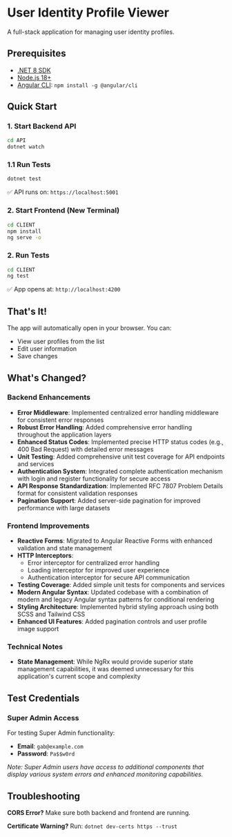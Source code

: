 # User Identity Profile Viewer

A full-stack application for managing user identity profiles.

## Prerequisites

- [.NET 8 SDK](https://dotnet.microsoft.com/download/dotnet/8.0)
- [Node.js 18+](https://nodejs.org/)
- [Angular CLI](https://angular.io/cli): `npm install -g @angular/cli`

## Quick Start

### 1. Start Backend API

```bash
cd API
dotnet watch
```

### 1.1 Run Tests

```bash
dotnet test
```

✅ API runs on: `https://localhost:5001`

### 2. Start Frontend (New Terminal)

```bash
cd CLIENT
npm install
ng serve -o
```

### 2. Run Tests

```bash
cd CLIENT
ng test
```

✅ App opens at: `http://localhost:4200`

## That's It!

The app will automatically open in your browser. You can:

- View user profiles from the list
- Edit user information
- Save changes

## What's Changed?

### Backend Enhancements

- **Error Middleware**: Implemented centralized error handling middleware for consistent error responses
- **Robust Error Handling**: Added comprehensive error handling throughout the application layers
- **Enhanced Status Codes**: Implemented precise HTTP status codes (e.g., 400 Bad Request) with detailed error messages
- **Unit Testing**: Added comprehensive unit test coverage for API endpoints and services
- **Authentication System**: Integrated complete authentication mechanism with login and register functionality for secure access
- **API Response Standardization**: Implemented RFC 7807 Problem Details format for consistent validation responses
- **Pagination Support**: Added server-side pagination for improved performance with large datasets

### Frontend Improvements

- **Reactive Forms**: Migrated to Angular Reactive Forms with enhanced validation and state management
- **HTTP Interceptors**:
  - Error interceptor for centralized error handling
  - Loading interceptor for improved user experience
  - Authentication interceptor for secure API communication
- **Testing Coverage**: Added simple unit tests for components and services
- **Modern Angular Syntax**: Updated codebase with a combination of modern and legacy Angular syntax patterns for conditional rendering
- **Styling Architecture**: Implemented hybrid styling approach using both SCSS and Tailwind CSS
- **Enhanced UI Features**: Added pagination controls and user profile image support

### Technical Notes

- **State Management**: While NgRx would provide superior state management capabilities, it was deemed unnecessary for this application's current scope and complexity

## Test Credentials

### Super Admin Access

For testing Super Admin functionality:

- **Email**: `gab@example.com`
- **Password**: `Pa$$w0rd`

_Note: Super Admin users have access to additional components that display various system errors and enhanced monitoring capabilities._

## Troubleshooting

**CORS Error?** Make sure both backend and frontend are running.

**Certificate Warning?** Run: `dotnet dev-certs https --trust`
